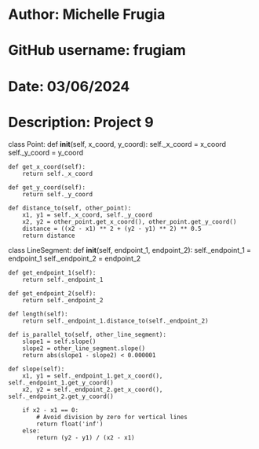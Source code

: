 # Author: Michelle Frugia
# GitHub username: frugiam
# Date: 03/06/2024
# Description: Project 9

class Point:
    def __init__(self, x_coord, y_coord):
        self._x_coord = x_coord
        self._y_coord = y_coord

    def get_x_coord(self):
        return self._x_coord

    def get_y_coord(self):
        return self._y_coord

    def distance_to(self, other_point):
        x1, y1 = self._x_coord, self._y_coord
        x2, y2 = other_point.get_x_coord(), other_point.get_y_coord()
        distance = ((x2 - x1) ** 2 + (y2 - y1) ** 2) ** 0.5
        return distance


class LineSegment:
    def __init__(self, endpoint_1, endpoint_2):
        self._endpoint_1 = endpoint_1
        self._endpoint_2 = endpoint_2

    def get_endpoint_1(self):
        return self._endpoint_1

    def get_endpoint_2(self):
        return self._endpoint_2

    def length(self):
        return self._endpoint_1.distance_to(self._endpoint_2)

    def is_parallel_to(self, other_line_segment):
        slope1 = self.slope()
        slope2 = other_line_segment.slope()
        return abs(slope1 - slope2) < 0.000001

    def slope(self):
        x1, y1 = self._endpoint_1.get_x_coord(), self._endpoint_1.get_y_coord()
        x2, y2 = self._endpoint_2.get_x_coord(), self._endpoint_2.get_y_coord()

        if x2 - x1 == 0:
            # Avoid division by zero for vertical lines
            return float('inf')
        else:
            return (y2 - y1) / (x2 - x1)
